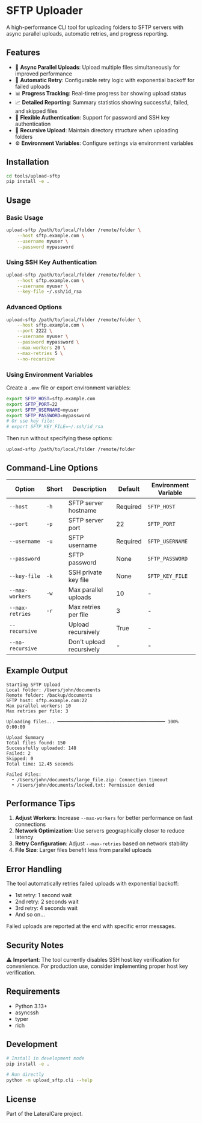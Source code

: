 # SFTP Uploader

A high-performance CLI tool for uploading folders to SFTP servers with async parallel uploads, automatic retries, and progress reporting.

## Features

- 🚀 **Async Parallel Uploads**: Upload multiple files simultaneously for improved performance
- 🔄 **Automatic Retry**: Configurable retry logic with exponential backoff for failed uploads
- 📊 **Progress Tracking**: Real-time progress bar showing upload status
- 📈 **Detailed Reporting**: Summary statistics showing successful, failed, and skipped files
- 🔐 **Flexible Authentication**: Support for password and SSH key authentication
- 🌳 **Recursive Upload**: Maintain directory structure when uploading folders
- ⚙️ **Environment Variables**: Configure settings via environment variables

## Installation

```bash
cd tools/upload-sftp
pip install -e .
```

## Usage

### Basic Usage

```bash
upload-sftp /path/to/local/folder /remote/folder \
    --host sftp.example.com \
    --username myuser \
    --password mypassword
```

### Using SSH Key Authentication

```bash
upload-sftp /path/to/local/folder /remote/folder \
    --host sftp.example.com \
    --username myuser \
    --key-file ~/.ssh/id_rsa
```

### Advanced Options

```bash
upload-sftp /path/to/local/folder /remote/folder \
    --host sftp.example.com \
    --port 2222 \
    --username myuser \
    --password mypassword \
    --max-workers 20 \
    --max-retries 5 \
    --no-recursive
```

### Using Environment Variables

Create a `.env` file or export environment variables:

```bash
export SFTP_HOST=sftp.example.com
export SFTP_PORT=22
export SFTP_USERNAME=myuser
export SFTP_PASSWORD=mypassword
# Or use key file:
# export SFTP_KEY_FILE=~/.ssh/id_rsa
```

Then run without specifying these options:

```bash
upload-sftp /path/to/local/folder /remote/folder
```

## Command-Line Options

| Option | Short | Description | Default | Environment Variable |
|--------|-------|-------------|---------|---------------------|
| `--host` | `-h` | SFTP server hostname | Required | `SFTP_HOST` |
| `--port` | `-p` | SFTP server port | 22 | `SFTP_PORT` |
| `--username` | `-u` | SFTP username | Required | `SFTP_USERNAME` |
| `--password` | | SFTP password | None | `SFTP_PASSWORD` |
| `--key-file` | `-k` | SSH private key file | None | `SFTP_KEY_FILE` |
| `--max-workers` | `-w` | Max parallel uploads | 10 | - |
| `--max-retries` | `-r` | Max retries per file | 3 | - |
| `--recursive` | | Upload recursively | True | - |
| `--no-recursive` | | Don't upload recursively | - | - |

## Example Output

```
Starting SFTP Upload
Local folder: /Users/john/documents
Remote folder: /backup/documents
SFTP host: sftp.example.com:22
Max parallel workers: 10
Max retries per file: 3

Uploading files... ━━━━━━━━━━━━━━━━━━━━━━━━━━━━━━━━━━━━━━━━ 100% 0:00:00

Upload Summary
Total files found: 150
Successfully uploaded: 148
Failed: 2
Skipped: 0
Total time: 12.45 seconds

Failed Files:
  • /Users/john/documents/large_file.zip: Connection timeout
  • /Users/john/documents/locked.txt: Permission denied
```

## Performance Tips

1. **Adjust Workers**: Increase `--max-workers` for better performance on fast connections
2. **Network Optimization**: Use servers geographically closer to reduce latency
3. **Retry Configuration**: Adjust `--max-retries` based on network stability
4. **File Size**: Larger files benefit less from parallel uploads

## Error Handling

The tool automatically retries failed uploads with exponential backoff:
- 1st retry: 1 second wait
- 2nd retry: 2 seconds wait
- 3rd retry: 4 seconds wait
- And so on...

Failed uploads are reported at the end with specific error messages.

## Security Notes

⚠️ **Important**: The tool currently disables SSH host key verification for convenience. For production use, consider implementing proper host key verification.

## Requirements

- Python 3.13+
- asyncssh
- typer
- rich

## Development

```bash
# Install in development mode
pip install -e .

# Run directly
python -m upload_sftp.cli --help
```

## License

Part of the LateralCare project.

